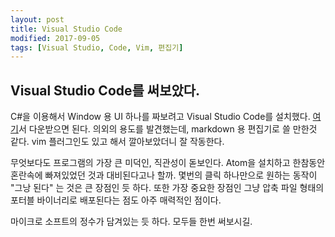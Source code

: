 ```yaml
---
layout: post
title: Visual Studio Code
modified: 2017-09-05
tags: [Visual Studio, Code, Vim, 편집기]
---
```


## Visual Studio Code를 써보았다.

C#을 이용해서 Window 용 UI 하나를 짜보려고 Visual Studio Code를 설치했다. [여기](https://code.visualstudio.com/Download)서 다운받으면 된다. 
의외의 용도를 발견했는데, markdown 용 편집기로 쓸 만한것 같다. vim 플러그인도 있고 해서 깔아보았더니 잘 작동한다.

무엇보다도 프로그램의 가장 큰 미덕인, 직관성이 돋보인다. Atom을 설치하고 한참동안 혼란속에 빠져있었던 것과 대비된다고나 할까.
몇번의 클릭 하나만으로 원하는 동작이 "그낭 된다" 는 것은 큰 장점인 듯 하다.
또한 가장 중요한 장점인 그냥 압축 파일 형태의 포터블 바이너리로 배포된다는 점도 아주 매력적인 점이다.

마이크로 소프트의 정수가 담겨있는 듯 하다. 모두들 한번 써보시길.